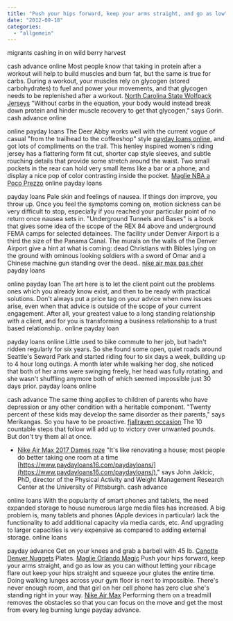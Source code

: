 ```yaml
---
title: "Push your hips forward, keep your arms straight, and go as low"
date: "2012-09-18"
categories: 
  - "allgemein"
---
```


migrants cashing in on wild berry harvest

cash advance online Most people know that taking in protein after a workout will help to build muscles and burn fat, but the same is true for carbs. During a workout, your muscles rely on glycogen (stored carbohydrates) to fuel and power your movements, and that glycogen needs to be replenished after a workout. [North Carolina State Wolfpack Jerseys](http://www.argos-rwec.com/north-carolina-state-wolfpack-jerseys-c-1_136.html) "Without carbs in the equation, your body would instead break down protein and hinder muscle recovery to get that glycogen," says Gorin. cash advance online

online payday loans The Deer Abby works well with the current vogue of casual "from the trailhead to the coffeeshop" style [payday loans online](https://www.paydayloans16.com/paydayloans/), and got lots of compliments on the trail. This henley inspired women's riding jersey has a flattering form fit cut, shorter cap style sleeves, and subtle rouching details that provide some stretch around the waist. Two small pockets in the rear can hold very small items like a bar or a phone, and display a nice pop of color contrasting inside the pocket. [Maglie NBA a Poco Prezzo](http://www.aliart.it/) online payday loans

payday loans Pale skin and feelings of nausea. If things don improve, you throw up. Once you feel the symptoms coming on, motion sickness can be very difficult to stop, especially if you reached your particular point of no return once nausea sets in. "Underground Tunnels and Bases" is a book that gives some idea of the scope of the REX 84 above and underground FEMA camps for selected detainees. The facility under Denver Airport is a third the size of the Panama Canal. The murals on the walls of the Denver Airport give a hint at what is coming: dead Christians with Bibles lying on the ground with ominous looking soldiers with a sword of Omar and a Chinese machine gun standing over the dead.. [nike air max pas cher](http://www.modeledecoiffure.fr/) payday loans

online payday loan The art here is to let the client point out the problems ones which you already know exist, and then to be ready with practical solutions. Don't always put a price tag on your advice when new issues arise, even when that advice is outside of the scope of your current engagement. After all, your greatest value to a long standing relationship with a client, and for you is transforming a business relationship to a trust based relationship.. online payday loan

payday loans online Little used to bike commute to her job, but hadn't ridden regularly for six years. So she found some open, quiet roads around Seattle's Seward Park and started riding four to six days a week, building up to 4 hour long outings. A month later while walking her dog, she noticed that both of her arms were swinging freely, her head was fully rotating, and she wasn't shuffling anymore both of which seemed impossible just 30 days prior. payday loans online

cash advance The same thing applies to children of parents who have depression or any other condition with a heritable component. "Twenty percent of these kids may develop the same disorder as their parents," says Merikangas. So you have to be proactive. [fjallraven occasion](http://www.fjallravenoccasion.fr/) The 10 countable steps that follow will add up to victory over unwanted pounds. But don't try them all at once.

- [Nike Air Max 2017 Dames roze](http://www.stensa.nl/nike-air-max-2017-dames-roze.html)
"It's like renovating a house; most people do better taking one room at a time [https://www.paydayloans16.com/paydayloans/](https://www.paydayloans16.com/paydayloans/)," says John Jakicic, PhD, director of the Physical Activity and Weight Management Research Center at the University of Pittsburgh. cash advance

online loans With the popularity of smart phones and tablets, the need expanded storage to house numerous large media files has increased. A big problem is, many tablets and phones (Apple devices in particular) lack the functionality to add additional capacity via media cards, etc. And upgrading to larger capacities is very expensive as compared to adding external storage. online loans

payday advance Get on your knees and grab a barbell with 45 lb. [Canotte Denver Nuggets](http://www.maglie-nba.it/canotte-nba-e-ncaa/canotte-denver-nuggets.html) Plates. [Maglie Orlando Magic](http://www.aliart.it/maglie-nba/maglie-orlando-magic.html) Push your hips forward, keep your arms straight, and go as low as you can without letting your ribcage flare out keep your hips straight and squeeze your glutes the entire time. Doing walking lunges across your gym floor is next to impossible. There's never enough room, and that girl on her cell phone has zero clue she's standing right in your way. [Nike Air Max](http://www.etct.es/) Performing them on a treadmill removes the obstacles so that you can focus on the move and get the most from every leg burning lunge payday advance.
